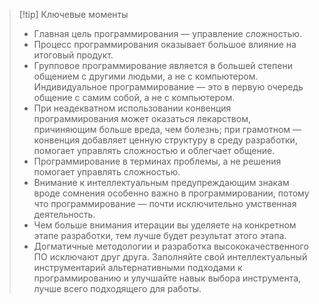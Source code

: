 >[!tip] Ключевые моменты
>* Главная цель программирования — управление сложностью.
>* Процесс программирования оказывает большое влияние на итоговый продукт.
>* Групповое программирование является в большей степени общением с другими людьми, а не с компьютером. Индивидуальное  программирование — это в первую очередь общение с самим собой, а не с компьютером.
>* При неадекватном использовании конвенция программирования может оказаться лекарством, причиняющим больше вреда, чем  болезнь; при грамотном — конвенция добавляет ценную структуру в среду разработки, помогает управлять сложностью и облегчает общение.
>* Программирование в терминах проблемы, а не решения помогает управлять сложностью.
>* Внимание к интеллектуальным предупреждающим знакам вроде сомнения особенно важно в программировании, потому что  программирование — почти исключительно умственная деятельность.
>* Чем больше внимания итерации вы уделяете на конкретном этапе разработки, тем лучше будет результат этого этапа.
>* Догматичные методологии и разработка высококачественного ПО исключают друг друга. Заполняйте свой интеллектуальный  инструментарий альтернативными подходами к программированию и улучшайте навык выбора инструмента, лучше всего  подходящего для работы.
